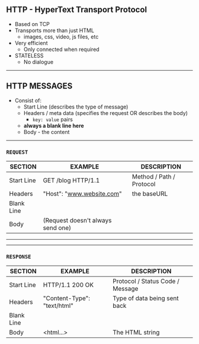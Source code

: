 ## HTTP - HyperText Transport Protocol

- Based on TCP
- Transports more than just HTML
  - images, css, video, js files, etc
- Very efficient
  - Only connected when required
- STATELESS
  - No dialogue

---

## HTTP MESSAGES

- Consist of:
  - Start Line (describes the type of message)
  - Headers / meta data (specifies the request OR describes the body)
    - `key: value` pairs
  - **always a blank line here**
  - Body - the content

---

### `REQUEST`
| SECTION    | EXAMPLE                           | DESCRIPTION              |
| ---------- | --------------------------------- | ------------------------ |
| Start Line | GET /blog HTTP/1.1                | Method / Path / Protocol |
| Headers    | "Host": "www.website.com"         | the baseURL              |
| Blank Line |                                   |                          |
| Body       | (Request doesn't always send one) |                          |
---
---

### `RESPONSE`
| SECTION    | EXAMPLE                     | DESCRIPTION                      |
| ---------- | --------------------------- | -------------------------------- |
| Start Line | HTTP/1.1 200 OK             | Protocol / Status Code / Message |
| Headers    | "Content-Type": "text/html" | Type of data being sent back     |
| Blank Line |                             |                                  |
| Body       | <!doctype html><html...>    | The HTML string                  |